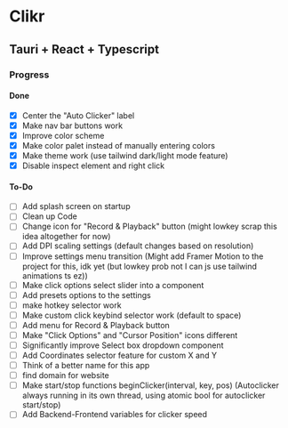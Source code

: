 # Clikr
## Tauri + React + Typescript

### Progress
#### Done
- [x] Center the "Auto Clicker" label
- [x] Make nav bar buttons work
- [x] Improve color scheme
- [x] Make color palet instead of manually entering colors 
- [x] Make theme work (use tailwind dark/light mode feature)
- [x] Disable inspect element and right click
#### To-Do
- [ ] Add splash screen on startup
- [ ] Clean up Code
- [ ] Change icon for "Record & Playback" button (might lowkey scrap this idea altogether for now)
- [ ] Add DPI scaling settings (default changes based on resolution)
- [ ] Improve settings menu transition (Might add Framer Motion to the project for this, idk yet (but lowkey prob not I can js use tailwind animations ts ez))
- [ ] Make click options select slider into a component
- [ ] Add presets options to the settings
- [ ] make hotkey selector work
- [ ] Make custom click keybind selector work (default to space)
- [ ] Add menu for Record & Playback button
- [ ] Make "Click Options" and "Cursor Position" icons different
- [ ] Significantly improve Select box dropdown component
- [ ] Add Coordinates selector feature for custom X and Y
- [ ] Think of a better name for this app
- [ ] find domain for website
- [ ] Make start/stop functions beginClicker(interval, key, pos) (Autoclicker always running in its own thread, using atomic bool for autoclicker start/stop)
- [ ] Add Backend-Frontend variables for clicker speed

